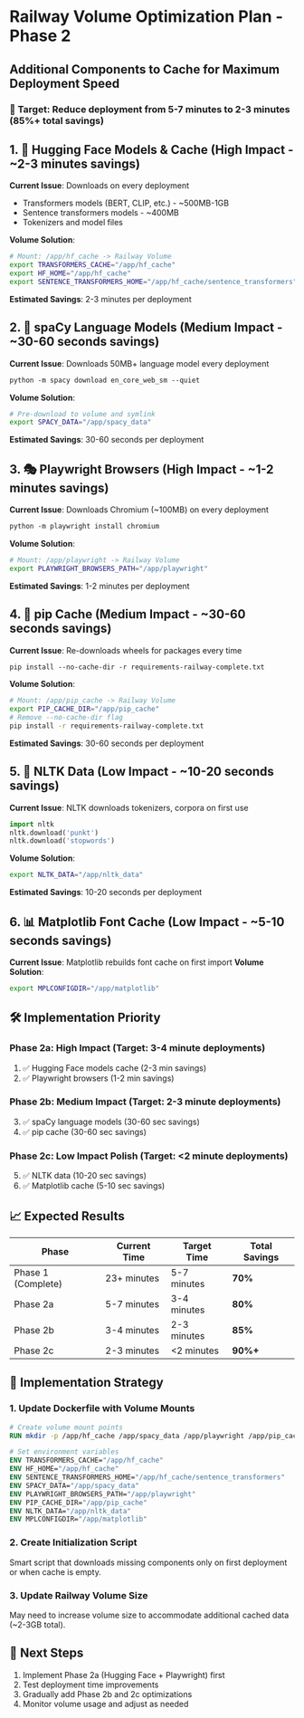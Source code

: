 # Railway Volume Optimization Plan - Phase 2
## Additional Components to Cache for Maximum Deployment Speed

### 🎯 Target: Reduce deployment from 5-7 minutes to 2-3 minutes (85%+ total savings)

## 1. 🤖 **Hugging Face Models & Cache** (High Impact - ~2-3 minutes savings)

**Current Issue**: Downloads on every deployment
- Transformers models (BERT, CLIP, etc.) - ~500MB-1GB
- Sentence transformers models - ~400MB  
- Tokenizers and model files

**Volume Solution**:
```bash
# Mount: /app/hf_cache -> Railway Volume
export TRANSFORMERS_CACHE="/app/hf_cache"
export HF_HOME="/app/hf_cache" 
export SENTENCE_TRANSFORMERS_HOME="/app/hf_cache/sentence_transformers"
```

**Estimated Savings**: 2-3 minutes per deployment

## 2. 📝 **spaCy Language Models** (Medium Impact - ~30-60 seconds savings)

**Current Issue**: Downloads 50MB+ language model every deployment
```dockerfile
python -m spacy download en_core_web_sm --quiet
```

**Volume Solution**:
```bash
# Pre-download to volume and symlink
export SPACY_DATA="/app/spacy_data"
```

**Estimated Savings**: 30-60 seconds per deployment

## 3. 🎭 **Playwright Browsers** (High Impact - ~1-2 minutes savings)

**Current Issue**: Downloads Chromium (~100MB) on every deployment
```dockerfile
python -m playwright install chromium
```

**Volume Solution**:
```bash
# Mount: /app/playwright -> Railway Volume  
export PLAYWRIGHT_BROWSERS_PATH="/app/playwright"
```

**Estimated Savings**: 1-2 minutes per deployment

## 4. 🔧 **pip Cache** (Medium Impact - ~30-60 seconds savings)

**Current Issue**: Re-downloads wheels for packages every time
```dockerfile
pip install --no-cache-dir -r requirements-railway-complete.txt
```

**Volume Solution**:
```bash
# Mount: /app/pip_cache -> Railway Volume
export PIP_CACHE_DIR="/app/pip_cache"
# Remove --no-cache-dir flag
pip install -r requirements-railway-complete.txt
```

**Estimated Savings**: 30-60 seconds per deployment

## 5. 🔬 **NLTK Data** (Low Impact - ~10-20 seconds savings)

**Current Issue**: NLTK downloads tokenizers, corpora on first use
```python
import nltk
nltk.download('punkt')
nltk.download('stopwords')
```

**Volume Solution**:
```bash
export NLTK_DATA="/app/nltk_data"
```

**Estimated Savings**: 10-20 seconds per deployment

## 6. 📊 **Matplotlib Font Cache** (Low Impact - ~5-10 seconds savings)

**Current Issue**: Matplotlib rebuilds font cache on first import
**Volume Solution**:
```bash
export MPLCONFIGDIR="/app/matplotlib"
```

## 🛠️ **Implementation Priority**

### **Phase 2a: High Impact (Target: 3-4 minute deployments)**
1. ✅ Hugging Face models cache (2-3 min savings)
2. ✅ Playwright browsers (1-2 min savings)

### **Phase 2b: Medium Impact (Target: 2-3 minute deployments)**  
3. ✅ spaCy language models (30-60 sec savings)
4. ✅ pip cache (30-60 sec savings)

### **Phase 2c: Low Impact Polish (Target: <2 minute deployments)**
5. ✅ NLTK data (10-20 sec savings)
6. ✅ Matplotlib cache (5-10 sec savings)

## 📈 **Expected Results**

| Phase | Current Time | Target Time | Total Savings |
|-------|-------------|-------------|---------------|
| Phase 1 (Complete) | 23+ minutes | 5-7 minutes | **70%** |
| Phase 2a | 5-7 minutes | 3-4 minutes | **80%** |
| Phase 2b | 3-4 minutes | 2-3 minutes | **85%** |
| Phase 2c | 2-3 minutes | <2 minutes | **90%+** |

## 🚀 **Implementation Strategy**

### **1. Update Dockerfile with Volume Mounts**
```dockerfile
# Create volume mount points
RUN mkdir -p /app/hf_cache /app/spacy_data /app/playwright /app/pip_cache /app/nltk_data /app/matplotlib

# Set environment variables
ENV TRANSFORMERS_CACHE="/app/hf_cache"
ENV HF_HOME="/app/hf_cache"
ENV SENTENCE_TRANSFORMERS_HOME="/app/hf_cache/sentence_transformers"
ENV SPACY_DATA="/app/spacy_data"
ENV PLAYWRIGHT_BROWSERS_PATH="/app/playwright"
ENV PIP_CACHE_DIR="/app/pip_cache"
ENV NLTK_DATA="/app/nltk_data"
ENV MPLCONFIGDIR="/app/matplotlib"
```

### **2. Create Initialization Script**
Smart script that downloads missing components only on first deployment or when cache is empty.

### **3. Update Railway Volume Size**
May need to increase volume size to accommodate additional cached data (~2-3GB total).

## 🎯 **Next Steps**
1. Implement Phase 2a (Hugging Face + Playwright) first
2. Test deployment time improvements  
3. Gradually add Phase 2b and 2c optimizations
4. Monitor volume usage and adjust as needed